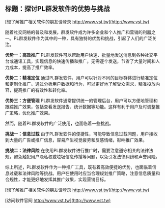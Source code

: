 ## **标题：探讨PL群发软件的优势与挑战**

[想了解推广相关软件的朋友请登录 http://www.vst.tw](http://www.vst.tw)

随着社交网络的普及和发展，群发软件成为许多企业和个人推广和营销的利器之一。PL群发软件作为其中的一种，具有独特的优势和挑战，引起了人们的广泛关注。

**优势一：高效推广**
PL群发软件可以帮助用户快速、批量地发送消息到各种社交平台或通讯工具，实现信息的快速传播和推广。无需逐个发送，节省了大量时间和人力成本，提高了推广效率。

**优势二：精准定位**
通过PL群发软件，用户可以针对不同的目标群体进行精准定位和定制化推广。通过分析用户数据和行为，可以更好地了解受众需求，精准投放内容，提高推广的有效性和转化率。

**优势三：方便管理**
PL群发软件通常提供统一的管理后台，用户可以方便地管理和跟踪推广效果，包括查看发送报告、统计数据等功能。这样有利于用户及时调整推广策略，优化推广效果。

然而，随着PL群发软件的广泛使用，也面临着一些挑战。

**挑战一：信息过载**
由于PL群发软件的便捷性，可能导致信息过载问题，用户接收到大量的广告或推广信息，容易产生视觉疲劳和反感情绪，影响推广效果。

**挑战二：法律风险**
在使用PL群发软件进行推广时，需要注意遵守相关的法律法规，避免触犯用户隐私权或垃圾信息传播等问题，以免引发法律纠纷和声誉风险。

综上所述，PL群发软件作为一种推广工具，既有着高效便捷的优势，也面临着信息过载和法律风险等挑战。用户在使用时应当合理规划推广策略，注意信息质量和合规性，才能更好地发挥其推广效果，实现营销目标。

[想了解推广相关软件的朋友请登录 http://www.vst.tw](http://www.vst.tw)


[访问软件官网 http://www.vst.tw](http://www.vst.tw)
